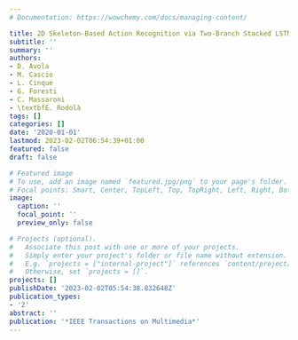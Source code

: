 ```yaml
---
# Documentation: https://wowchemy.com/docs/managing-content/

title: 2D Skeleton-Based Action Recognition via Two-Branch Stacked LSTM-RNNs
subtitle: ''
summary: ''
authors:
- D. Avola
- M. Cascio
- L. Cinque
- G. Foresti
- C. Massaroni
- \textbfE. Rodolà
tags: []
categories: []
date: '2020-01-01'
lastmod: 2023-02-02T06:54:39+01:00
featured: false
draft: false

# Featured image
# To use, add an image named `featured.jpg/png` to your page's folder.
# Focal points: Smart, Center, TopLeft, Top, TopRight, Left, Right, BottomLeft, Bottom, BottomRight.
image:
  caption: ''
  focal_point: ''
  preview_only: false

# Projects (optional).
#   Associate this post with one or more of your projects.
#   Simply enter your project's folder or file name without extension.
#   E.g. `projects = ["internal-project"]` references `content/project/deep-learning/index.md`.
#   Otherwise, set `projects = []`.
projects: []
publishDate: '2023-02-02T05:54:38.832648Z'
publication_types:
- '2'
abstract: ''
publication: '*IEEE Transactions on Multimedia*'
---
```

